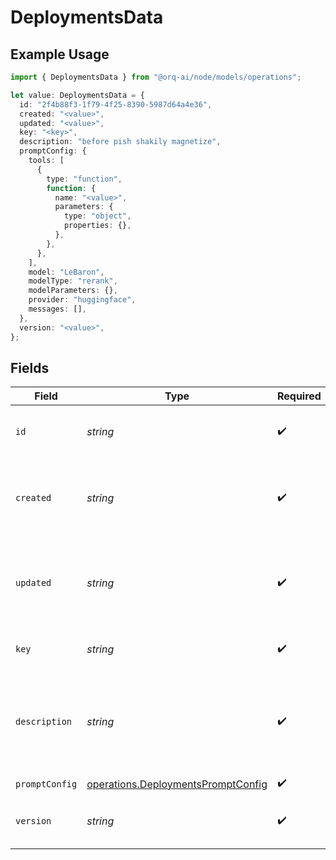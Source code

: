 # DeploymentsData

## Example Usage

```typescript
import { DeploymentsData } from "@orq-ai/node/models/operations";

let value: DeploymentsData = {
  id: "2f4b88f3-1f79-4f25-8390-5987d64a4e36",
  created: "<value>",
  updated: "<value>",
  key: "<key>",
  description: "before pish shakily magnetize",
  promptConfig: {
    tools: [
      {
        type: "function",
        function: {
          name: "<value>",
          parameters: {
            type: "object",
            properties: {},
          },
        },
      },
    ],
    model: "LeBaron",
    modelType: "rerank",
    modelParameters: {},
    provider: "huggingface",
    messages: [],
  },
  version: "<value>",
};
```

## Fields

| Field                                                                                    | Type                                                                                     | Required                                                                                 | Description                                                                              |
| ---------------------------------------------------------------------------------------- | ---------------------------------------------------------------------------------------- | ---------------------------------------------------------------------------------------- | ---------------------------------------------------------------------------------------- |
| `id`                                                                                     | *string*                                                                                 | :heavy_check_mark:                                                                       | Unique identifier for the object.                                                        |
| `created`                                                                                | *string*                                                                                 | :heavy_check_mark:                                                                       | Date in ISO 8601 format at which the object was created.                                 |
| `updated`                                                                                | *string*                                                                                 | :heavy_check_mark:                                                                       | Date in ISO 8601 format at which the object was last updated.                            |
| `key`                                                                                    | *string*                                                                                 | :heavy_check_mark:                                                                       | The deployment unique key                                                                |
| `description`                                                                            | *string*                                                                                 | :heavy_check_mark:                                                                       | An arbitrary string attached to the object. Often useful for displaying to users.        |
| `promptConfig`                                                                           | [operations.DeploymentsPromptConfig](../../models/operations/deploymentspromptconfig.md) | :heavy_check_mark:                                                                       | N/A                                                                                      |
| `version`                                                                                | *string*                                                                                 | :heavy_check_mark:                                                                       | THe version of the deployment                                                            |